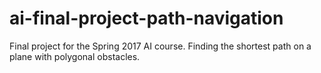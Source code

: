 # ai-final-project-path-navigation
Final project for the Spring 2017 AI course. Finding the shortest path on a plane with polygonal obstacles.
